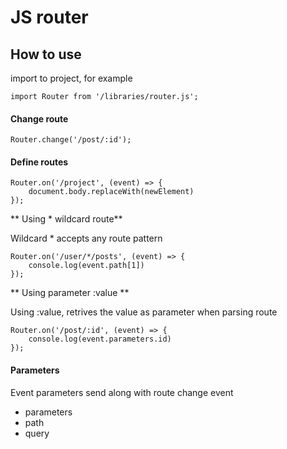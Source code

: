 # JS router


## How to use 

import to project, for example

`import Router from '/libraries/router.js';`

#### Change route 

`Router.change('/post/:id');`


#### Define routes

```
Router.on('/project', (event) => {
    document.body.replaceWith(newElement)
});

```

** Using * wildcard route**

Wildcard * accepts any route pattern

```
Router.on('/user/*/posts', (event) => {
    console.log(event.path[1])  
});
```

** Using parameter :value **

Using :value, retrives the value as parameter when parsing route

```
Router.on('/post/:id', (event) => {
    console.log(event.parameters.id)  
});
```

#### Parameters

Event parameters send along with route change event

* parameters
* path
* query